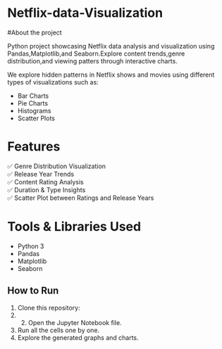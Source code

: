 # Netflix-data-Visualization
#About the project

Python project showcasing Netflix data analysis and visualization using Pandas,Matplotlib,and Seaborn.Explore content trends,genre distribution,and viewing patters through interactive charts.

We explore hidden patterns in Netflix shows and movies using different types of visualizations such as:
- Bar Charts
- Pie Charts
- Histograms
- Scatter Plots

# Features
✅ Genre Distribution Visualization  
✅ Release Year Trends  
✅ Content Rating Analysis  
✅ Duration & Type Insights  
✅ Scatter Plot between Ratings and Release Years  

# Tools & Libraries Used
- Python 3  
- Pandas  
- Matplotlib  
- Seaborn  

## How to Run
1. Clone this repository:
2. 2. Open the Jupyter Notebook file.
3. Run all the cells one by one.
4. Explore the generated graphs and charts.


